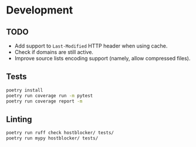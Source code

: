 # Development

## TODO
- Add support to `Last-Modified` HTTP header when using cache.
- Check if domains are still active.
- Improve source lists encoding support (namely, allow compressed files).

## Tests
```bash
poetry install
poetry run coverage run -m pytest
poetry run coverage report -m
```

## Linting
```bash
poetry run ruff check hostblocker/ tests/
poetry run mypy hostblocker/ tests/
```
